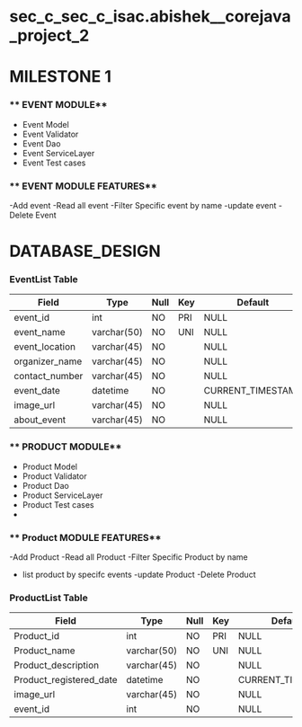 # sec_c_sec_c_isac.abishek__corejava_project_2
# MILESTONE 1
###  ** EVENT MODULE**
- Event Model
- Event Validator
- Event Dao
- Event ServiceLayer
- Event Test cases

 ###  ** EVENT MODULE FEATURES**
-Add event
-Read all event
-Filter Specific event by name
-update event
-Delete Event
# DATABASE_DESIGN
### EventList Table

| Field          | Type        | Null  | Key | Default           | Extra          |
|----------------|-------------|-------|-----|-------------------|----------------|
| event_id       | int         | NO    | PRI | NULL              | auto_increment |
| event_name     | varchar(50) | NO    | UNI | NULL              |                |
| event_location | varchar(45) | NO    |     | NULL              |                |
| organizer_name | varchar(45) | NO    |     | NULL              |                |
| contact_number | varchar(45) | NO    |     | NULL              |                |
| event_date     | datetime    | NO    |     | CURRENT_TIMESTAMP |                |
| image_url      | varchar(45) | NO    |     | NULL              |                |
| about_event    | varchar(45) | NO    |     | NULL              |                |


###  ** PRODUCT MODULE**
- Product Model
- Product Validator
- Product Dao
- Product ServiceLayer
- Product Test cases
- 

 ###  ** Product MODULE FEATURES**
-Add Product
-Read all Product
-Filter Specific Product by name
- list product by specifc events
-update Product
-Delete Product


### ProductList Table

| Field                   | Type        | Null  | Key | Default           | Extra          |
|-------------------------|-------------|-------|-----|-------------------|----------------|
| Product_id              | int         | NO    | PRI | NULL              | auto_increment |
| Product_name            | varchar(50) | NO    | UNI | NULL              |                |
| Product_description     | varchar(45) | NO    |     | NULL              |                |
| Product_registered_date | datetime    | NO    |     | CURRENT_TIMESTAMP |                |
| image_url               | varchar(45) | NO    |     | NULL              |                |
| event_id                | int         | NO    |     | NULL              |                |
